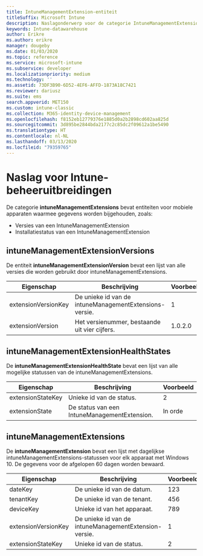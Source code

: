 ```yaml
---
title: IntuneManagementExtension-entiteit
titleSuffix: Microsoft Intune
description: Naslagonderwerp voor de categorie IntuneManagementExtension van entiteitverzamelingen in de Intune-datawarehouse-API.
keywords: Intune-datawarehouse
author: Erikre
ms.author: erikre
manager: dougeby
ms.date: 01/03/2020
ms.topic: reference
ms.service: microsoft-intune
ms.subservice: developer
ms.localizationpriority: medium
ms.technology: ''
ms.assetid: 73DF3B90-6D52-4EF6-AFFD-1873A18C7421
ms.reviewer: dariusz
ms.suite: ems
search.appverid: MET150
ms.custom: intune-classic
ms.collection: M365-identity-device-management
ms.openlocfilehash: f8152eb12779376e1885d0a2b2898cd602aa825d
ms.sourcegitcommit: 3d895be2844bda2177c2c85dc2f09612a1be5490
ms.translationtype: HT
ms.contentlocale: nl-NL
ms.lasthandoff: 03/13/2020
ms.locfileid: "79359765"
---
```

# <a name="reference-for-intune-management-extensions"></a>Naslag voor Intune-beheeruitbreidingen

De categorie **intuneManagementExtensions** bevat entiteiten voor mobiele apparaten waarmee gegevens worden bijgehouden, zoals:

- Versies van een IntuneManagementExtension
- Installatiestatus van een IntuneManagementExtension

## <a name="intunemanagementextensionversions"></a>intuneManagementExtensionVersions

De entiteit **intuneManagementExtensionVersion** bevat een lijst van alle versies die worden gebruikt door intuneManagementExtensions.

| Eigenschap  | Beschrijving | Voorbeeld |
|---------|------------|--------|
| extensionVersionKey |De unieke id van de intuneManagementExtensions-versie. | 1 |
| extensionVersion |Het versienummer, bestaande uit vier cijfers. |1.0.2.0 |

## <a name="intunemanagementextensionhealthstates"></a>intuneManagementExtensionHealthStates

De **intuneManagementExtensionHealthState** bevat een lijst van alle mogelijke statussen van de intuneManagementExtensions.

| Eigenschap  | Beschrijving | Voorbeeld |
|---------|------------|--------|
| extensionStateKey |Unieke id van de status. | 2 |
| extensionState |De status van een IntuneManagementExtension. | In orde |

## <a name="intunemanagementextensions"></a>intuneManagementExtensions

De **intuneManagementExtension** bevat een lijst met dagelijkse intuneManagementExtensions-statussen voor elk apparaat met Windows 10.
De gegevens voor de afgelopen 60 dagen worden bewaard. 


|      Eigenschap       |                         Beschrijving                         | Voorbeeld |
|---------------------|-------------------------------------------------------------|---------|
|       dateKey       |               De unieke id van de datum.                |   123   |
|      tenantKey      |              De unieke id van de tenant.               |   456   |
|      deviceKey      |              Unieke id van het apparaat.               |   789   |
| extensionVersionKey | De unieke id van de intuneManagementExtension-versie. |    1    |
|  extensionStateKey  |             Unieke id van de status.              |    2    |

